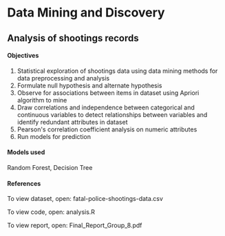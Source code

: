 # Data Mining and Discovery

## Analysis of shootings records

#### Objectives
1. Statistical exploration of shootings data using data mining methods for data preprocessing and analysis
2. Formulate null hypothesis and alternate hypothesis
3. Observe for associations between items in dataset using Apriori algorithm to mine
4. Draw correlations and independence between categorical and continuous variables to detect relationships between variables and identify redundant attributes in dataset
5. Pearson's correlation coefficient analysis on numeric attributes
6. Run models for prediction


#### Models used
Random Forest, Decision Tree

#### References
To view dataset, open: fatal-police-shootings-data.csv

To view code, open: analysis.R

To view report, open: Final_Report_Group_8.pdf


